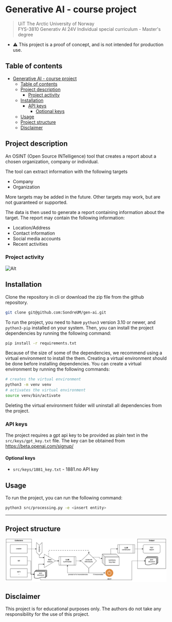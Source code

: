 # Generative AI - course project

> UiT The Arctic University of Norway\
> FYS-3810 Generativ AI 24V Individual special curriculum - Master's degree

- ⚠️ This project is a proof of concept, and is not intended for production use.

## Table of contents

- [Generative AI - course project](#generative-ai---course-project)
  - [Table of contents](#table-of-contents)
  - [Project description](#project-description)
    - [Project activity](#project-activity)
  - [Installation](#installation)
    - [API keys](#api-keys)
      - [Optional keys](#optional-keys)
  - [Usage](#usage)
  - [Project structure](#project-structure)
  - [Disclaimer](#disclaimer)

## Project description

An OSINT (Open Source INTelligence) tool that creates a report about a chosen organization, company or individual.

The tool can extract information with the following targets

- Company
- Organization

More targets may be added in the future.
Other targets may work, but are not guaranteed or supported.

The data is then used to generate a report containing information about the target.
The report may contain the following information:

- Location/Address
- Contact information
- Social media accounts
- Recent activities

### Project activity

![Alt](https://repobeats.axiom.co/api/embed/b16fb7d94a73f0f71a96f0dd343a6c7cf0ea409f.svg "Repobeats analytics image")

## Installation

Clone the repository in cli or download the zip file from the github repository.

```bash
git clone git@github.com:SondreUM/gen-ai.git
```

To run the project, you need to have `python3` version 3.10 or newer, and `python3-pip` installed on your system.
Then, you can install the project dependencies by running the following command:

```bash
pip install -r requirements.txt
```

Because of the size of some of the dependencies, we recommend using a virtual environment to install the them.
Creating a virtual environment should be done before installing dependencies.
You can create a virtual environment by running the following commands:

```bash
# creates the virtual environment
python3 -m venv venv
# activates the virtual environment
source venv/bin/activate
```

Deleting the virtual environment folder will uninstall all dependencies from the project.

### API keys

The project requires a gpt api key to be provided as plain text in the `src/keys/gpt_key.txt` file.
The key can be obtained from <https://beta.openai.com/signup/>

#### Optional keys

- `src/keys/1881_key.txt` - 1881.no API key

## Usage

To run the project, you can run the following command:

```bash
python3 src/processing.py -e <insert entity>
```

---

## Project structure

![UML diagram](docs/img/uml_bck.png "UML diagram")

## Disclaimer

This project is for educational purposes only. The authors do not take any responsibility for the use of this project.
